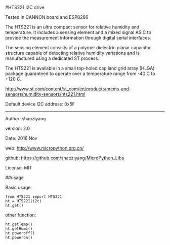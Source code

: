 #HTS221 I2C drive

Tested in CANNON board and ESP8266

The HTS221 is an ultra compact sensor for relative humidity and temperature. It includes a sensing element and a mixed signal ASIC to provide the measurement information through digital serial interfaces.

The sensing element consists of a polymer dielectric planar capacitor structure capable of detecting relative humidity variations and is manufactured using a dedicated ST process.

The HTS221 is available in a small top-holed cap land grid array (HLGA) package guaranteed to operate over a temperature range from -40 C to +120 C.

http://www.st.com/content/st_com/en/products/mems-and-sensors/humidity-sensors/hts221.html

Default device I2C address: 0x5F

---

Author:  shaoziyang

version: 2.0

Date:    2016 Nov

web:     http://www.micropython.org.cn/

github:  https://github.com/shaoziyang/MicroPython_Libs

License: MIT

##usage

Basic usage:

    from HTS221 import HTS221
    ht = HTS221(i2c)
    ht.get()

other function:

    ht.getTemp()
    ht.getHumi()
    ht.poweroff()
    ht.poweron()

